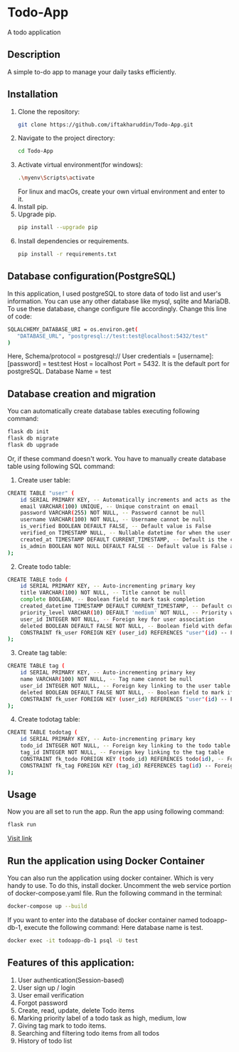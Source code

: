 # Todo-App
A todo application

## Description
A simple to-do app to manage your daily tasks efficiently.

## Installation
1. Clone the repository:
   ```bash
   git clone https://github.com/iftakharuddin/Todo-App.git
   ```
2. Navigate to the project directory:
   ```bash
   cd Todo-App
   ```
3. Activate virtual environment(for windows):
   ```bash
   .\myenv\Scripts\activate
   ```
   For linux and macOs, create your own virtual environment and enter to it.
4. Install pip.
5. Upgrade pip.
   ```sh
   pip install --upgrade pip
   ```
6. Install dependencies or requirements.
   ```sh
   pip install -r requirements.txt
   ```
## Database configuration(PostgreSQL)
In this application, I used postgreSQL to store data of todo list and user's information. You can use any other database like mysql, sqlite and MariaDB. To use these database, change configure file accordingly.
Change this line of code:
```sh
SQLALCHEMY_DATABASE_URI = os.environ.get(
   "DATABASE_URL", "postgresql://test:test@localhost:5432/test"
)
```
Here, 
Schema/protocol = postgresql://
User credentials = [username]:[password] = test:test
Host = localhost
Port = 5432. It is the default port for postgreSQL.
Database Name = test

## Database creation and migration
You can automatically create database tables executing following command: 
```sh
flask db init
flask db migrate
flask db upgrade
```
Or, if these command doesn't work. You have to manually create database table using following SQL command:
1. Create user table: 
```sh
CREATE TABLE "user" (
    id SERIAL PRIMARY KEY, -- Automatically increments and acts as the primary key
    email VARCHAR(100) UNIQUE, -- Unique constraint on email
    password VARCHAR(255) NOT NULL, -- Password cannot be null
    username VARCHAR(100) NOT NULL, -- Username cannot be null
    is_verified BOOLEAN DEFAULT FALSE, -- Default value is False
    verified_on TIMESTAMP NULL, -- Nullable datetime for when the user was verified
    created_at TIMESTAMP DEFAULT CURRENT_TIMESTAMP, -- Default is the current timestamp
    is_admin BOOLEAN NOT NULL DEFAULT FALSE -- Default value is False and cannot be null
);
```
2. Create todo table:
```sh
CREATE TABLE todo (
    id SERIAL PRIMARY KEY, -- Auto-incrementing primary key
    title VARCHAR(100) NOT NULL, -- Title cannot be null
    complete BOOLEAN, -- Boolean field to mark task completion
    created_datetime TIMESTAMP DEFAULT CURRENT_TIMESTAMP, -- Default current timestamp
    priority_level VARCHAR(10) DEFAULT 'medium' NOT NULL, -- Priority with default value 'medium'
    user_id INTEGER NOT NULL, -- Foreign key for user association
    deleted BOOLEAN DEFAULT FALSE NOT NULL, -- Boolean field with default value 'false'
    CONSTRAINT fk_user FOREIGN KEY (user_id) REFERENCES "user"(id) -- Foreign key constraint
);
```
3. Create tag table:
```sh
CREATE TABLE tag (
    id SERIAL PRIMARY KEY, -- Auto-incrementing primary key
    name VARCHAR(100) NOT NULL, -- Tag name cannot be null
    user_id INTEGER NOT NULL, -- Foreign key linking to the user table
    deleted BOOLEAN DEFAULT FALSE NOT NULL, -- Boolean field to mark if the tag is deleted
    CONSTRAINT fk_user FOREIGN KEY (user_id) REFERENCES "user"(id) -- Foreign key constraint
);
```
4. Create todotag table:
```sh
CREATE TABLE todotag (
    id SERIAL PRIMARY KEY, -- Auto-incrementing primary key
    todo_id INTEGER NOT NULL, -- Foreign key linking to the todo table
    tag_id INTEGER NOT NULL, -- Foreign key linking to the tag table
    CONSTRAINT fk_todo FOREIGN KEY (todo_id) REFERENCES todo(id), -- Foreign key constraint for todo
    CONSTRAINT fk_tag FOREIGN KEY (tag_id) REFERENCES tag(id) -- Foreign key constraint for tag
);
```

## Usage
Now you are all set to run the app. Run the app using following command:
```sh
flask run
```
[Visit link](http://localhost:5000/login)

## Run the application using Docker Container
You can also run the application using docker container. Which is very handy to use. To do this, install docker. Uncomment the web service portion of docker-compose.yaml file. Run the following command in the terminal: 
```sh
docker-compose up --build
```
If you want to enter into the database of docker container named todoapp-db-1, execute the following command: Here database name is test.
```sh
docker exec -it todoapp-db-1 psql -U test
```

## Features of this application:

1. User authentication(Session-based)
2. User sign up / login
3. User email verification
4. Forgot password
5. Create, read, update, delete Todo items
6. Marking priority label of a todo task as high, medium, low
7. Giving tag mark to todo items.
8. Searching and filtering todo items from all todos
9. History of todo list

